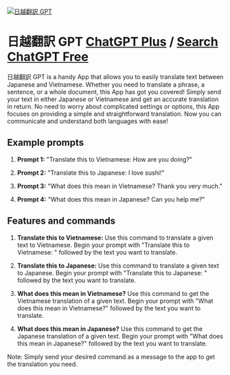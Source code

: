 
[![日越翻訳 GPT](https://files.oaiusercontent.com/file-s30DnVYYv6tCtpiY4PThAGF5?se=2123-10-19T01%3A38%3A28Z&sp=r&sv=2021-08-06&sr=b&rscc=max-age%3D31536000%2C%20immutable&rscd=attachment%3B%20filename%3Db290cea2-4539-474f-84de-251113b30b77.png&sig=CDTCDhZY9vgk8TJ4VoRkwk%2BwJknbdBxXeL%2BmQk/gFFk%3D)](https://chat.openai.com/g/g-EjiilY5m6-ri-yue-fan-yi-gpt)

# 日越翻訳 GPT [ChatGPT Plus](https://chat.openai.com/g/g-EjiilY5m6-ri-yue-fan-yi-gpt) / [Search ChatGPT Free](https://gptcall.net/index.html#/?search=%E6%97%A5%E8%B6%8A%E7%BF%BB%E8%A8%B3%20GPT)

日越翻訳 GPT is a handy App that allows you to easily translate text between Japanese and Vietnamese. Whether you need to translate a phrase, a sentence, or a whole document, this App has got you covered! Simply send your text in either Japanese or Vietnamese and get an accurate translation in return. No need to worry about complicated settings or options, this App focuses on providing a simple and straightforward translation. Now you can communicate and understand both languages with ease!

## Example prompts

1. **Prompt 1:** "Translate this to Vietnamese: How are you doing?"

2. **Prompt 2:** "Translate this to Japanese: I love sushi!"

3. **Prompt 3:** "What does this mean in Vietnamese? Thank you very much."

4. **Prompt 4:** "What does this mean in Japanese? Can you help me?"

## Features and commands

1. **Translate this to Vietnamese:** Use this command to translate a given text to Vietnamese. Begin your prompt with "Translate this to Vietnamese: " followed by the text you want to translate.

2. **Translate this to Japanese:** Use this command to translate a given text to Japanese. Begin your prompt with "Translate this to Japanese: " followed by the text you want to translate.

3. **What does this mean in Vietnamese?** Use this command to get the Vietnamese translation of a given text. Begin your prompt with "What does this mean in Vietnamese?" followed by the text you want to translate.

4. **What does this mean in Japanese?** Use this command to get the Japanese translation of a given text. Begin your prompt with "What does this mean in Japanese?" followed by the text you want to translate.

Note: Simply send your desired command as a message to the app to get the translation you need.


